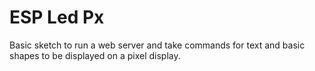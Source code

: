 # ESP Led Px

Basic sketch to run a web server and take commands for text and basic shapes to be displayed on a pixel display.